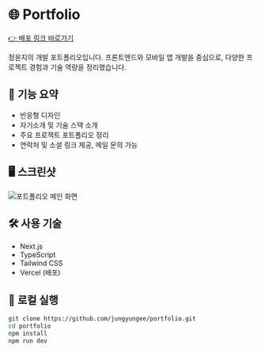 # 🌐 Portfolio

[👉 배포 링크 바로가기](https://jungyungeeportfolio.vercel.app)

정윤지의 개발 포트폴리오입니다. 
프론트엔드와 모바일 앱 개발을 중심으로, 다양한 프로젝트 경험과 기술 역량을 정리했습니다.

## 📌 기능 요약

- 반응형 디자인
- 자기소개 및 기술 스택 소개
- 주요 프로젝트 포트폴리오 정리
- 연락처 및 소셜 링크 제공, 메일 문의 가능

## 🖥️ 스크린샷

![포트폴리오 메인 화면](https://github.com/user-attachments/assets/aa2708ff-be1e-452a-bdbc-6d6bdf84ac9e/main.png)


## 🛠️ 사용 기술

- Next.js
- TypeScript
- Tailwind CSS
- Vercel (배포)

## 🚀 로컬 실행

```bash
git clone https://github.com/jungyungee/portfolio.git
cd portfolio
npm install
npm run dev
